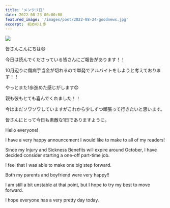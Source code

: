 ```yaml
---
title: 'メンクリ日'
date: 2022-08-23 00:00:00
featured_image: '/images/post/2022-08-24-goodnews.jpg'
excerpt:　初めの１歩
---
```


![](https://yutarochan.github.io/yurumina/images/post/2022-08-24-goodnews.jpg)

皆さんこんにちは😄

今日は読んでくださっている皆さんにご報告があります！！

10月辺りに傷病手当金が切れるので単発でアルバイトをしようと考えております！！

やっとまた1歩進めた感じがします😊

親も彼もとても喜んでくれました！！

今はまだソワソワしていますがこれから少しずつ頑張って行きたいと思います。

皆さんにとって今日も素敵な1日でありますように。


Hello everyone!

I have a very happy announcement I would like to make to all of my readers!

Since my Injury and Sickness Benefits will expire around October, I have decided consider starting a one-off part-time job.

I feel that I was able to make one big step forward.

Both my parents and boyfriend were very happy!!

I am still a bit unstable at thai point, but I hope to try my best to move forward.

I hope everyone has a very pretty day today.

